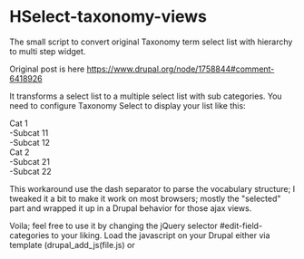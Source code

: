 # HSelect-taxonomy-views
The small script to convert original Taxonomy term select list with hierarchy to multi step widget.

Original post is here https://www.drupal.org/node/1758844#comment-6418926

It transforms a select list to a multiple select list with sub categories.
You need to configure Taxonomy Select to display your list like this:

Cat 1 <br>
-Subcat 11 <br>
-Subcat 12 <br>
Cat 2 <br>
-Subcat 21 <br>
-Subcat 22 <br>

This workaround use the dash separator to parse the vocabulary structure; 
I tweaked it a bit to make it work on most browsers; 
mostly the "selected" part and wrapped it up in a Drupal behavior for those ajax views.

Voila; feel free to use it by changing the jQuery selector #edit-field-categories to your liking. 
Load the javascript on your Drupal either via template (drupal_add_js(file.js) or <script>) or via .info file.
